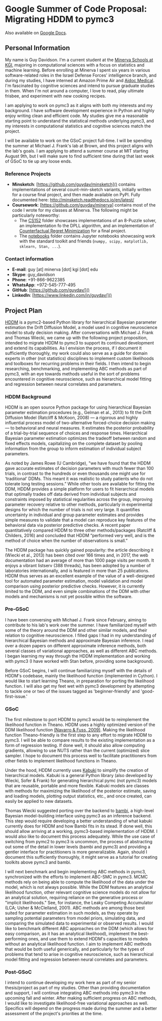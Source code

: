 # Google Summer of Code Proposal: Migrating HDDM to pymc3

Also available on [Google Docs](https://docs.google.com/document/d/1nqHxB5HwLEuP2KWdGOKtGbjOh9Ocxi7EAXbCGSF0OCQ/edit?usp=sharing).

## Personal Information

My name is Guy Davidson. I'm a current student at the [Minerva Schools at KGI](https://minerva.kgi.edu), majoring in computational sciences with a focus on statistics and machine learning. Before enrolling at Minerva I spent six years in various software-related roles in the Israel Defense Forces' intelligence branch, and during my studies, I have interned at Amazon Prime Air and [Aidoc Medical](https://aidoc.com/). I'm fascinated by cognitive sciences and intend to pursue graduate studies in them. When I'm not around a computer, I love to read, play ultimate frisbee, and experiment with new cooking recipes.

I am applying to work on pymc3 as it aligns with both my interests and my background. I have software development experience in Python and highly enjoy writing clean and efficient code. My studies give me a reasonable starting point to understand the statistical methods underlying pymc3, and my interests in computational statistics and cognitive sciences match the project.

I will be available to work on the GSoC project full-time. I will be spending the summer at Michael J. Frank's lab at Brown, and this project aligns with the lab's goals. I am applying to attend a summer course at MIT starting August 9th, but I will make sure to find sufficient time during that last week of GSoC to tie up any loose ends. 

### Reference Projects
* **Minsketch**: [https://github.com/guydav/minsketch]() contains implementations of several count-min-sketch variants, initially written for a course final project, and then made available on PyPI. Fully documented here: http://minsketch.readthedocs.io/en/latest/
* **Coursework**: [https://github.com/guydav/minerva] contains most of the code I wrote for my classes at Minerva. The following might be particularly noteworthy:
    * The [CS152](https://github.com/guydav/minerva/tree/master/cs152) folder showcases implementations of an 8-Puzzle solver, an implementation fo the DPLL algorithm, and an implementation of [Counterfactual Regret Minimization](http://poker.cs.ualberta.ca/publications/NIPS07-cfr.pdf) for a final project. 
    * The [notebooks](https://github.com/guydav/minerva/tree/master/notebooks) folder contains Jupyter notebooks showcasing work with the standard toolkit and friends (`numpy, scipy, matplotlib, sklearn, Stan, ...`).

### Contact information
* **E-mail**: guy [at] minerva [dot] kgi [dot] edu
* **Skype**: guy_davidson
* **Phone**: +91-866-9622385
* **WhatsApp**: +972-545-777-495
* **GitHub**: [https://github.com/guydav/]()
* **LinkedIn**: [https://www.linkedin.com/in/guydav/]() 

## Project Plan
[HDDM](https://github.com/hddm-devs/hddm) is a pymc2-based Python library for hierarchical Bayesian parameter estimation the Drift Diffusion Model, a model used in cognitive neuroscience model to study decision making. After conversations with Michael J. Frank and Thomas Wiecki, we came up with the following project proposition, intended to migrate HDDM to pymc3 to support its continued development and extend its capabilities. As I envision the process, if I document it sufficiently thoroughly, my work could also serve as a guide for domain experts in other (not statistics) disciplines to implement custom likelihoods and toolboxes for recurring problems in their fields. I then intend to begin researching, benchmarking, and implementing ABC methods as part of pymc3, with an eye towards methods useful in the sort of problems encountered in cognitive neuroscience, such as hierarchical model fitting and regression between neural correlates and parameters. 

### HDDM Background

HDDM is an open source Python package for using hierarchical Bayesian parameter estimation procedures (e.g., Gelman et al., 2013) to fit the Drift Diffusion Model (Ratcliff & McKoon, 2008) — a rigorous and highly influential process model of two-alternative forced-choice decision making — to behavioral and neural measures. It estimates the posterior probability of a trial-by-trial sequence of choices and response times. Hierarchical Bayesian parameter estimation optimizes the tradeoff between random and fixed effects models, capitalizing on the complete dataset by pooling information
from the group to inform estimation of individual subject parameters.

As noted by James Rowe (U Cambridge), "we have found that the HDDM gave accurate estimates of decision parameters with much fewer than 100 trials, in contrast to the hundreds or even thousands one might use for ‘traditional’ DDMs. This meant it was realistic to study patients who do not tolerate long testing sessions.” While other tools are available for fitting the DDM, HDDM provides a simple platform for users to fit hierarchical models that optimally trades off data derived from individual subjects and constraints imposed by statistical regularities across the group, improving parameter recovery relative to other methods, particularly in experimental designs for which the number of trials is not very large. It quantifies uncertainty in individual and group parameter estimates and provides simple measures to validate that a model can reproduce key features of the behavioral data via posterior predictive checks. A recent paper quantitatively compared HDDM to three other methods/packages (Ratcliff & Childers, 2016) and concluded that HDDM “performed very well, and is the method of choice when the number of observations is small.” 

The HDDM package has quickly gained popularity: the article describing it (Wiecki et al., 2013) has been cited over 166 times and, in 2017, the web documentation had an average of more than 1000 page visits per month. It enjoys a vibrant listserv (388 threads), has been adopted by a number of laboratories internationally, and is featured in more than 25 publications. HDDM thus serves as an excellent example of the value of a well-designed tool for automated parameter estimation, model validation and model comparison using posterior predictive checks. However, it is currently limited to the DDM, and even simple combinations of the DDM with other models and mechanisms is not yet possible within the software.


### Pre-GSoC
I have been conversing with Michael J. Frank since February, aiming to contribute to his lab's work over the summer. I have familiarized myself with some of the theory around the DDM and other similar models, and their relation to cognitive neuroscience. I filled gaps I had in my understanding of hierarchical Bayesian methods and approximate Bayesian inference. I read over a dozen papers on different approximate inference methods, both several classes of variational approaches, as well as different ABC methods. I began learning my way through the HDDM implementation and working with pymc3 (I have worked with Stan before, providing some background). 

Before GSoC begins, I will continue familiarizing myself with the details of HDDM's codebase, mainly the likelihood function (implemented in Cython). I would like to start learning Theano, in preparation for porting the likelihood function. I will also get my feet wet with pymc3 development by attempting to tackle one or two of the issues tagged as 'beginner-friendly' and 'good-first-issue.' 

### GSoC
The first milestone to port HDDM to pymc3 would be to reimplement the likelihood function in Theano. HDDM uses a highly optimized version of the DDM likelihood function [(Navarro & Fuss, 2009)](http://psycnet.apa.org/record/2009-11068-003). Making the likelihood function Theano-friendly is the first step to any effort to migrate HDDM to pymc3. I will be able to compare results to the existing implementation as a form of regression testing. If done well, it should also allow computing gradients, allowing to use NUTS rather than the current (optimized) slice sampler. I hope to document this process well to facilitate practitioners from other fields to implement likelihood functions in Theano. 

Under the hood, HDDM currently uses [Kabuki](https://github.com/hddm-devs/kabuki) to simplify the creation of hierarchical models. Kabuki is a general Python library (also developed by Wiecki, Sofer & Frank) for generating hierarchical pymc (not pymc3) models that are reusable, portable and more flexible. Kabuki models are classes with methods for maximizing the likelihood of the posterior estimate, saving and loading models, plotting output statistics, etc., and once created, can easily be applied to new datasets.

Thomas Wiecki suggested porting over the backend to [bambi](https://github.com/bambinos/bambi), a high-level Bayesian model-building interface using pymc3 as an inference backend. This step would require developing a better understanding of what kabuki currently does for HDDM and how Bambi fits in its stead. If done well, this should allow arriving at a working, pymc3-based implementation of HDDM. I would also like to document this process adequately. While the use case of switching from pymc2 to pymc3 is uncommon, the process of abstracting out some of the detail in lower levels (bambi and pymc3) and providing a gentler interface for practitioners is more generalizable. Again, should I document this sufficiently thoroughly, it might serve as a tutorial for creating toolkits above pymc3 and bambi. 

I will next benchmark and begin implementing ABC methods in pymc3, synchronized with the efforts to implement ABC-SMC in pymc3. MCMC methods rely on being able to compute the likelihood of the data under the model, which is not always possible. While the DDM features an analytical likelihood function, other relevant cognitive science models do not allow for an analytical solution, requiring reliance on the generative process or "implicit likelihoods." See, for instance, the Leaky Competing Accumulator (LCA; Usher & McClelland, 2001). ABC methods are among those best suited for parameter estimation in such models, as they operate by sampling potential parameters from model priors, simulating data, and comparing the simulated data to experimental or observed results. I would like to benchmark different ABC approaches on the DDM (which allows for easy comparison, as it has an analytical likelihood), implement the best-performing ones, and use them to extend HDDM's capacities to models without an analytical likelihood function. I aim to implement ABC methods that would be both useful generically, and particularly for the types of problems that tend to arise in cognitive neuroscience, such as hierarchical model fitting and regression between neural correlates and parameters. 

### Post-GSoC

I intend to continue developing my work here as part of my senior thesis/project as part of my studies. Other than providing documentation and support, I will continue integrating ABC methods into pymc3 in the upcoming fall and winter. After making sufficient progress on ABC methods, I would like to investigate likelihood-free variational approaches as well. Specifics will depend on the progress made during the summer and a better assessment of the project's priorities at the time.